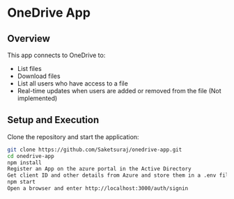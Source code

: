 # OneDrive App

## Overview
This app connects to OneDrive to:
- List files
- Download files
- List all users who have access to a file
- Real-time updates when users are added or removed from the file (Not implemented)

## Setup and Execution

Clone the repository and start the application:
   ```bash
   git clone https://github.com/Saketsuraj/onedrive-app.git
   cd onedrive-app
   npm install
   Register an App on the azure portal in the Active Directory
   Get client ID and other details from Azure and store them in a .env file
   npm start
   Open a browser and enter http://localhost:3000/auth/signin
